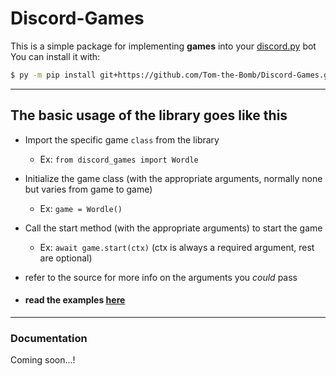 # Discord-Games

This is a simple package for implementing **games** into your [discord.py](https://github.com/Rapptz/discord.py) bot<br/>
You can install it with:
```bash
$ py -m pip install git+https://github.com/Tom-the-Bomb/Discord-Games.git
```
---
## The basic usage of the library goes like this
- Import the specific game `class` from the library
    - Ex: `from discord_games import Wordle`
- Initialize the game class (with the appropriate arguments, normally none but varies from game to game)
    - Ex: `game = Wordle()`
- Call the start method (with the appropriate arguments) to start the game
    - Ex: `await game.start(ctx)` (ctx is always a required argument, rest are optional)<br/>
- refer to the source for more info on the arguments you *could* pass

- #### read the examples [here](https://github.com/Tom-the-Bomb/Discord-Games/blob/master/examples/examples.py)<br/>
---
### Documentation
Coming soon...!